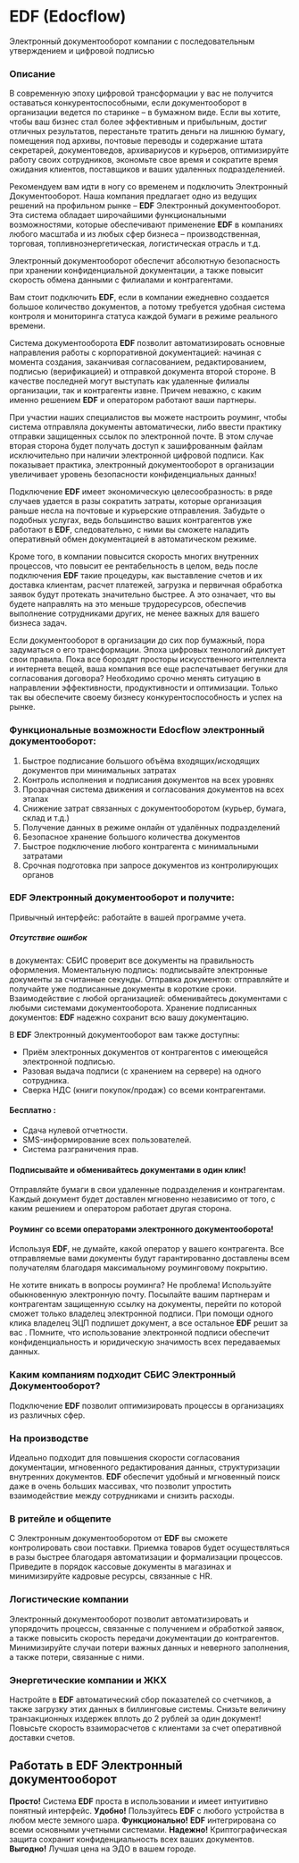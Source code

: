# EDF (Edocflow)
Электронный документооборот компании с последовательным утверждением и цифровой подписью

### Описание 
В современную эпоху цифровой трансформации у вас не получится оставаться конкурентоспособными, если документооборот в организации ведется по старинке – в бумажном виде. Если вы хотите, чтобы ваш бизнес стал более эффективным и прибыльным, достиг отличных результатов, перестаньте тратить деньги на лишнюю бумагу, помещения под архивы, почтовые переводы и содержание штата секретарей, документоведов, архивариусов и курьеров, оптимизируйте работу своих сотрудников, экономьте свое время и сократите время ожидания клиентов, поставщиков и ваших удаленных подразделенией. 

Рекомендуем вам идти в ногу со временем и подключить Электронный Документооборот. Наша компания предлагает одно из ведущих решений на профильном рынке – **EDF** Электронный документооборот. Эта система обладает широчайшими функциональными возможностями, которые обеспечивают применение **EDF** в компаниях любого масштаба и из любых сфер бизнеса – производственная, торговая, топливноэнергетическая, логистическая отрасль и т.д.

Электронный документооборот обеспечит абсолютную безопасность при хранении конфиденциальной документации, а также повысит скорость обмена данными с филиалами и контрагентами.

Вам стоит подключить **EDF**, если в компании ежедневно создается большое количество документов, а потому требуется удобная система контроля и мониторинга статуса каждой бумаги в режиме реального времени.

Система документооборота **EDF** позволит автоматизировать основные направления работы с корпоративной документацией: начиная с момента создания, заканчивая согласованием, редактированием, подписью (верификацией) и отправкой документа второй стороне. В качестве последней могут выступать как удаленные филиалы организации, так и контрагенты извне. Причем неважно, с каким именно решением **EDF** и оператором работают ваши партнеры.

При участии наших специалистов вы можете настроить роуминг, чтобы система отправляла документы автоматически, либо ввести практику отправки защищенных ссылок по электронной почте. В этом случае вторая сторона будет получать доступ к зашифрованным файлам исключительно при наличии электронной цифровой подписи. Как показывает практика, электронный документооборот в организации увеличивает уровень безопасности конфиденциальных данных!

Подключение **EDF** имеет экономическую целесообразность: в ряде случаев удается в разы сократить затраты, которые организация раньше несла на почтовые и курьерские отправления. Забудьте о подобных услугах, ведь большинство ваших контрагентов уже работают в **EDF**, следовательно, с ними вы сможете наладить оперативный обмен документацией в автоматическом режиме. 

Кроме того, в компании повысится скорость многих внутренних процессов, что повысит ее рентабельность в целом, ведь после подключения **EDF** такие процедуры, как выставление счетов и их доставка клиентам, расчет платежей, загрузка и первичная обработка заявок будут протекать значительно быстрее. А это означает, что вы будете направлять на это меньше трудоресурсов, обеспечив выполнение сотрудниками других, не менее важных для вашего бизнеса задач.

Если документооборот в организации до сих пор бумажный, пора задуматься о его трансформации. Эпоха цифровых технологий диктует свои правила. Пока все бороздят просторы искусственного интеллекта и интернета вещей, ваша компания все еще распечатывает бегунки для согласования договора? Необходимо срочно менять ситуацию в направлении эффективности, продуктивности и оптимизации. Только так вы обеспечите своему бизнесу конкурентоспособность и успех на рынке.

### Функциональные возможности  **Edocflow** электронный документооборот:
1. Быстрое подписание большого объёма входящих/исходящих документов при минимальных затратах 
2. Контроль исполнения и подписания документов на всех уровнях 
3. Прозрачная система движения и согласования документов на всех этапах 
4. Снижение затрат связанных с документооборотом (курьер, бумага, склад и т.д.) 
5. Получение данных в режиме онлайн от удалённых подразделений 
6. Безопасное хранение большого количества документов 
7. Быстрое подключение любого контрагента с минимальными затратами 
8. Срочная подготовка при запросе документов из контролирующих органов 


### **EDF** Электронный документооборот и получите:

Привычный интерфейс: работайте в вашей программе учета.

##### Отсутствие ошибок
в документах: СБИС проверит все документы на правильность оформления.
Моментальную подпись: подписывайте электронные документы за считанные секунды.
Отправка документов: отправляйте и получайте уже подписанные документы в короткие сроки.
Взаимодействие с любой организацией: обменивайтесь документами с любыми системами документооборота.
Хранение подписанных документов: **EDF** надежно сохранит всю вашу документацию.

В **EDF** Электронный документооборот вам также доступны:
* Приём электронных документов от контрагентов с имеющейся электронной подписью.
* Разовая выдача подписи (с хранением на сервере) на одного сотрудника. 
* Сверка НДС (книги покупок/продаж) со всеми контрагентами.

#### Бесплатно :
* Сдача нулевой отчетности.
* SMS-информирование всех пользователей.
* Система разграничения прав.


#### Подписывайте и обменивайтесь документами в один клик!
Отправляйте бумаги в свои удаленные подразделения и контрагентам. Каждый документ будет доставлен мгновенно независимо от того, с каким решением и оператором работает другая сторона.

#### Роуминг со всеми операторами электронного документооборота!
Используя **EDF**, не думайте, какой оператор у вашего контрагента. Все отправляемые вами документы будут гарантированно доставлены всем получателям благодаря максимальному роуминговому покрытию.

Не хотите вникать в вопросы роуминга? Не проблема! Используйте обыкновенную электронную почту. Посылайте вашим партнерам и контрагентам защищенную ссылку на документы, перейти по которой сможет только владелец электронной подписи. При помощи одного клика владелец ЭЦП подпишет документ, а все остальное **EDF** решит за вас . Помните, что использование электронной подписи обеспечит конфиденциальность и юридическую значимость всех передаваемых данных.

### Каким компаниям подходит СБИС Электронный Документооборот?
Подключение **EDF** позволит оптимизировать процессы в организациях из различных сфер.

### На производстве
Идеально подходит для повышения скорости согласования документации, мгновенного редактирования данных, структуризации внутренних документов. **EDF** обеспечит удобный и мгновенный поиск даже в очень больших массивах, что позволит упростить взаимодействие между 
сотрудниками и снизить расходы.

### В ритейле и общепите
С Электронным документооборотом от **EDF** вы сможете контролировать свои поставки. Приемка товаров будет осуществляться в разы быстрее благодаря автоматизации и формализации процессов. Приведите в порядок кассовые документы в магазинах и минимизируйте кадровые ресурсы, связанные с HR.

### Логистические компании
Электронный документооборот позволит автоматизировать и упорядочить процессы, связанные с получением и обработкой заявок, а также повысить скорость передачи документации до контрагентов. Минимизируйте случаи потери важных данных и неверного заполнения, а также потери, связанные с ними.

### Энергетические компании и ЖКХ
Настройте в **EDF** автоматический сбор показателей со счетчиков, а также загрузку этих данных в биллинговые системы. 
Снизьте величину транзакционных издержек вплоть до 2 рублей за один документ! Повысьте скорость взаиморасчетов с клиентами за счет оперативной доставки счетов.

## Работать в **EDF** Электронный документооборот
**Просто!** Система **EDF** проста в использовании и имеет интуитивно понятный интерфейс.
**Удобно!** Пользуйтесь **EDF** с любого устройства в любом месте земного шара.
**Функционально!** **EDF** интегрирована со всеми основными учетными системами.
**Надежно!** Криптографическая защита сохранит конфиденциальность всех ваших документов.
**Выгодно!** Лучшая цена на ЭДО в вашем городе.

